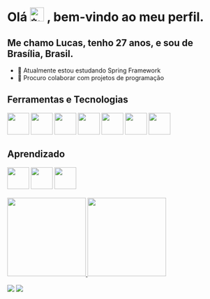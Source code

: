 <h1>Olá
          <picture>
                    <source srcset="https://fonts.gstatic.com/s/e/notoemoji/latest/2728/512.webp" type="image/webp">
                    <img src="https://fonts.gstatic.com/s/e/notoemoji/latest/2728/512.gif" alt="✨" width="32" height="32">
          </picture>
, bem-vindo ao meu perfil.</h1>

<h2>Me chamo Lucas, tenho 27 anos, e sou de Brasília, Brasil.</h2>

- 🌱 Atualmente estou estudando Spring Framework
- 👯 Procuro colaborar com projetos de programação

## Ferramentas e Tecnologias
<div style = "display: inline_block">
          <img src="https://cdn.jsdelivr.net/gh/devicons/devicon@latest/icons/html5/html5-original.svg" width = "50" heith = "50" /> 
          <img src="https://cdn.jsdelivr.net/gh/devicons/devicon@latest/icons/css3/css3-original.svg" width = "50" heith = "50" /> 
          <img src="https://cdn.jsdelivr.net/gh/devicons/devicon@latest/icons/java/java-original.svg" width = "50" heith = "50" />          
          <img src="https://cdn.jsdelivr.net/gh/devicons/devicon@latest/icons/php/php-original.svg" width = "50" heith = "50" />
          <img src="https://cdn.jsdelivr.net/gh/devicons/devicon@latest/icons/mysql/mysql-original.svg" width = "50" heith = "50" />
          <img src="https://cdn.jsdelivr.net/gh/devicons/devicon@latest/icons/figma/figma-original.svg" width = "50" heith = "50" />
          <img src="https://cdn.jsdelivr.net/gh/devicons/devicon@latest/icons/xd/xd-original.svg" width = "50" heith = "50" />
</div>          

## Aprendizado
<div style = "display: inline_block">
          <img src="https://cdn.jsdelivr.net/gh/devicons/devicon@latest/icons/spring/spring-original.svg" width = "50" heith = "50" /> 
          <img src="https://cdn.jsdelivr.net/gh/devicons/devicon@latest/icons/android/android-plain.svg" width = "50" heith = "50" />
          <img src="https://cdn.jsdelivr.net/gh/devicons/devicon@latest/icons/git/git-original.svg" width = "50" heith = "50" />
          
</div>

<br>

<div style = "display: inline_block">
          <a href="https://github.com/lucasil">
          <img height="180em" src="https://github-readme-stats.vercel.app/api/top-langs/?username=lucasil&layout=compact&langs_count=7&theme=apprentice"/>
          <img height="180em" src="https://github-readme-stats.vercel.app/api?username=lucasil&show_icons=true&theme=apprentice&include_all_commits=true&count_private=true"/>
</div>

<br>

<div style = "display: inline_block">
          <a href = "mailto:lucas07.macedo@gmail.com"><img loading="lazy" src="https://img.shields.io/badge/Gmail-D14836?style=for-the-badge&logo=gmail&logoColor=white" target="_blank"></a>
          <a href="https://www.linkedin.com/in/lucas-silveira-707861105" target="_blank"><img loading="lazy" src="https://img.shields.io/badge/-LinkedIn-%230077B5?style=for-the-badge&logo=linkedin&logoColor=white" target="_blank"></a>   
</div>
